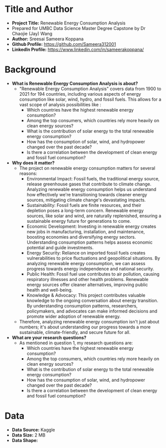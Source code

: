 # Title and Author
 - **Project Title:** Renewable Energy Consumption Analysis
 - Prepared for UMBC Data Science Master Degree Capstone by Dr Chaojie (Jay) Wang
 - **Author:** Sreesai Sameera Koppana
 - **Github Profile:** https://github.com/Sameera312001
 - **LinkedIn Profile:** https://www.linkedin.com/in/sameerakoppana/

# Background
- **What is Renewable Energy Consumption Analysis is about?**
  - "Renewable Energy Consumption Analysis" covers data from 1900 to 2021 for 194 countries, including various aspects of energy consumption like solar, wind, hydro, and fossil fuels. This allows for a vast scope of analysis possibilities like :
    - Which countries have the highest renewable energy consumption?
    - Among the top consumers, which countries rely more heavily on clean energy sources?
    - What is the contribution of solar energy to the total renewable energy consumption?
    - How has the consumption of solar, wind, and hydropower changed over the past decade?
    - Is there a correlation between the development of clean energy and fossil fuel consumption?
- **Why does it matter?**
  - The project on renewable energy consumption matters for several reasons:
    - Environmental Impact: Fossil fuels, the traditional energy source, release greenhouse gases that contribute to climate change. Analyzing renewable energy consumption helps us understand how effectively we're transitioning towards cleaner energy sources, mitigating climate change's devastating impacts.
    - Sustainability: Fossil fuels are finite resources, and their depletion poses a long-term concern. Renewable energy sources, like solar and wind, are naturally replenished, ensuring a sustainable energy future for generations to come.
    - Economic Development: Investing in renewable energy creates new jobs in manufacturing, installation, and maintenance, boosting economies and diversifying energy sectors. Understanding consumption patterns helps assess economic potential and guide investments.
    - Energy Security: Reliance on imported fossil fuels creates vulnerabilities to price fluctuations and geopolitical situations. By analyzing renewable energy consumption, we can assess progress towards energy independence and national security.
    - Public Health: Fossil fuel use contributes to air pollution, causing respiratory illnesses and other health problems. Renewable energy sources offer cleaner alternatives, improving public health and well-being.
    - Knowledge & Advocacy: This project contributes valuable knowledge to the ongoing conversation about energy transition. By understanding consumption patterns, researchers, policymakers, and advocates can make informed decisions and promote wider adoption of renewable energy.
  - Therefore, analyzing renewable energy consumption isn't just about numbers; it's about understanding our progress towards a more sustainable, climate-friendly, and secure future for all.
- **What are your research questions?**
  - As mentioned in question 1, my research questions are:
    - Which countries have the highest renewable energy consumption?
    - Among the top consumers, which countries rely more heavily on clean energy sources?
    - What is the contribution of solar energy to the total renewable energy consumption?
    - How has the consumption of solar, wind, and hydropower changed over the past decade?
    - Is there a correlation between the development of clean energy and fossil fuel consumption?

# Data
- **Data Source:** Kaggle
- **Data Size:** 2 MB
- **Data Shape:** 